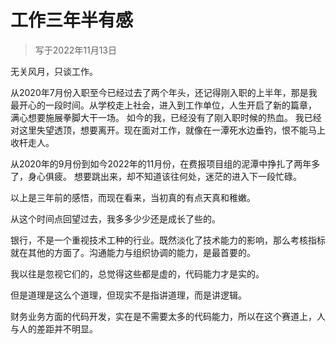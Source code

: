 # 工作三年半有感

> 写于2022年11月13日

无关风月，只谈工作。

从2020年7月份入职至今已经过去了两个年头，还记得刚入职的上半年，那是我最开心的一段时间。从学校走上社会，进入到工作单位，人生开启了新的篇章，
满心想要施展拳脚大干一场。
如今的我，已经没有了刚入职时候的热血。
我已经对这里失望透顶，想要离开。现在面对工作，就像在一潭死水边垂钓，恨不能马上收杆走人。

从2020年的9月份到如今2022年的11月份，在费报项目组的泥潭中挣扎了两年多了，身心俱疲。
想要跳出来，却不知道该往何处，迷茫的进入下一段忙碌。

以上是三年前的感悟，而现在看来，当初真的有点天真和稚嫩。

从这个时间点回望过去，我多多少少还是成长了些的。

银行，不是一个重视技术工种的行业。既然淡化了技术能力的影响，那么考核指标就在其他的方面了。沟通能力与组织协调的能力，是最首要的。

我以往是忽视它们的，总觉得这些都是虚的，代码能力才是实的。

但是道理是这么个道理，但现实不是指讲道理，而是讲逻辑。

财务业务方面的代码开发，实在是不需要太多的代码能力，所以在这个赛道上，人与人的差距并不明显。

